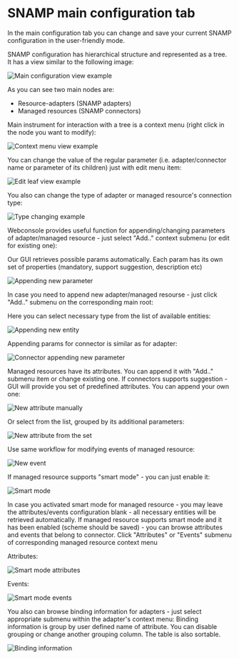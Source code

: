 SNAMP main configuration tab
====
In the main configuration tab you can change and save your current SNAMP configuration in the user-friendly mode.

SNAMP configuration has hierarchical structure and represented as a tree. It has a view similar to the following image:

![Main configuration view example](config1.png)

As you can see two main nodes are:
* Resource-adapters (SNAMP adapters)
* Managed resources (SNAMP connectors)

Main instrument for interaction with a tree is a context menu (right click in the node you want to modify):

![Context menu view example](config2.png)

You can change the value of the regular parameter (i.e. adapter/connector name or parameter of its children) just with edit menu item:

![Edit leaf view example](config3.png)

You also can change the type of adapter or managed resource's connection type:

![Type changing example](config4.png)

Webconsole provides useful function for appending/changing parameters of adapter/managed resource - just select "Add.." context submenu (or edit for existing one):

Our GUI retrieves possible params automatically. Each param has its own set of properties (mandatory, support suggestion, description etc)

![Appending new parameter](config5.png)

In case you need to append new adapter/managed resourse - just click "Add.." submenu on the corresponding main root:

Here you can select necessary type from the list of available entities:

![Appending new entity](config6.png)

Appending params for connector is similar as for adapter:

![Connector appending new parameter](config8.png)

Managed resources have its attributes. You can append it with "Add.." submenu item or change existing one.
If connectors supports suggestion - GUI will provide you set of predefined attributes. You can append your own one:

![New attribute manually](config9.png)

Or select from the list, grouped by its additional parameters:

![New attribute from the set](config10.png)

Use same workflow for modifying events of managed resource:

![New event](config11.png)

If managed resource supports "smart mode" - you can just enable it:

![Smart mode](config12.png)

In case you activated smart mode for managed resource - you may leave the attributes/events configuration blank - all necessary entities will be retrieved automatically.
If managed resource supports smart mode and it has been enabled (scheme should be saved) - you can browse attributes and events that belong to connector. 
Click "Attributes" or "Events" submenu of corresponding managed resource context menu
 
Attributes:

![Smart mode attributes](config13.png) 

Events:

![Smart mode events](config14.png)

You also can browse binding information for adapters - just select appropriate submenu within the adapter's context menu:
Binding information is group by user defined name of attribute. You can disable grouping or change another grouping column. The table is also sortable.

![Binding information](config15.png)

